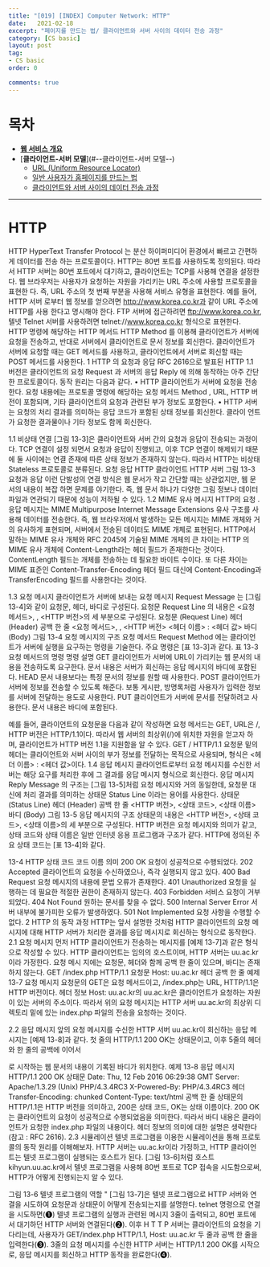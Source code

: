```yaml
---
title: "[019] [INDEX] Computer Network: HTTP"
date:   2021-02-18
excerpt: "페이지를 만드는 법/ 클라이언트와 서버 사이의 데이터 전송 과정"
category: [CS basic]
layout: post
tag:
- CS basic
order: 0

comments: true
---
```



# 목차
- [**웹 서비스 개요**](#--웹-서비스-개요---)
- [**클라이언트-서버 모델**](#--클라이언트-서버 모델--)
  * [URL (Uniform Resource Locator)](#url--uniform-resource-locator-)
  * [일반 사용자가 홈페이지를 만드는 법](#일반-사용자가-홈페이지를-만드는-법)
  * [클라이언트와 서버 사이의 데이터 전송 과정](#클라이언트와-서버--사이의-데이터-전송-과정)






---


# HTTP
HTTP HyperText Transfer Protocol 는 분산 하이퍼미디어 환경에서 빠르고 간편하게 데이터를 전송 하는 프로토콜이다. HTTP는 80번 포트를 사용하도록 정의된다. 따라서 HTTP 서버는 80번 포트에서 대기하고, 클라이언트는 TCP를 사용해 연결을 설정한다.
웹 브라우저는 사용자가 요청하는 자원을 가리키는 URL 주소에 사용할 프로토콜을 표현한 다. 즉, URL 주소의 첫 번째 부분을 사용해 서비스 유형을 표현한다. 예를 들어, HTTP 서버 로부터 웹 정보를 얻으려면 http://www.korea.co.kr과 같이 URL 주소에 HTTP를 사용 한다고 명시해야 한다. FTP 서버에 접근하려면 ftp://www.korea.co.kr, 텔넷 Telnet 서버를 사용하려면 telnet://www.korea.co.kr 형식으로 표현한다.
HTTP 명령에 해당하는 HTTP 메서드 HTTP Method 를 이용해 클라이언트가 서버에 요청을 전송하고, 반대로 서버에서 클라이언트로 문서 정보를 회신한다. 클라이언트가 서버에 요청할 때는 GET 메서드를 사용하고, 클라이언트에서 서버로 회신할 때는 POST 메서드를 사용한다.
1 HTTP 의 요청과 응답
RFC 2616으로 발표된 HTTP 1.1 버전은 클라이언트의 요청 Request 과 서버의 응답 Reply 에 의해 동작하는 아주 간단한 프로토콜이다. 동작 원리는 다음과 같다.
• HTTP 클라이언트가 서버에 요청을 전송한다. 요청 내용에는 프로토콜 명령에 해당하는 요청 메서드 Method , URL, HTTP 버전이 포함되며, 기타 클라이언트의 요청과 관련된 부가 정보도 포함한다.
• HTTP 서버는 요청의 처리 결과를 의미하는 응답 코드가 포함된 상태 정보를 회신한다. 클라이 언트가 요청한 결과물이나 기타 정보도 함께 회신한다.


1.1 비상태 연결
[그림 13-3]은 클라이언트와 서버 간의 요청과 응답이 전송되는 과정이다. TCP 연결이 설정 되면서 요청과 응답이 진행되고, 이후 TCP 연결이 해제되기 때문에 둘 사이에는 연결 존재에 따른 상태 정보가 존재하지 않는다. 따라서 HTTP는 비상태 Stateless 프로토콜로 분류된다.
요청
응답
HTTP 클라이언트 HTTP 서버
그림 13-3 요청과 응답
이런 단발성의 연결 방식은 웹 문서가 작고 간단할 때는 상관없지만, 웹 문서의 내용이 복잡 하면 문제를 야기한다. 즉, 웹 문서 하나가 다양한 그림 정보나 데이터 파일과 연관되기 때문에 성능이 저하될 수 있다.
1.2 MIME 유사 메시지
HTTP의 요청 . 응답 메시지는 MIME Multipurpose Internet Message Extensions 유사 구조를 사용해 데이터를 전송한다. 즉, 웹 브라우저에서 발생하는 모든 메시지는 MIME 개체와 거의 유사하게 표현되며, 서버에서 전송된 데이터도 MIME 개체로 표현된다.
HTTP에서 말하는 MIME 유사 개체와 RFC 2045에 기술된 MIME 개체의 큰 차이는 HTTP 의 MIME 유사 개체에 Content-Length라는 헤더 필드가 존재한다는 것이다. ContentLength 필드는 개체를 전송하는 데 필요한 바이트 수이다. 또 다른 차이는 MIME 표준인 Content-Transfer-Encoding 헤더 필드 대신에 Content-Encoding과 TransferEncoding 필드를 사용한다는 것이다.


1.3 요청 메시지
클라이언트가 서버에 보내는 요청 메시지 Request Message 는 [그림 13-4]와 같이 요청문, 헤더, 바디로 구성된다. 요청문 Request Line 의 내용은 <요청 메서드>, <URL>, <HTTP 버전>의 세 부분으로 구성된다.
요청문 (Request Line)
헤더 (Header)
공백 한 줄
<요청 메서드>, <URL>, <HTTP 버전>
<헤더 이름> : <헤더 값>
바디 (Body)
그림 13-4 요청 메시지의 구조
요청 메서드 Request Method 에는 클라이언트가 서버에 실행을 요구하는 명령을 기술한다. 주요 명령은 [표 13-3]과 같다.
표 13-3 요청 메서드의 명령
명령 설명 GET 클라이언트가 서버에 URL이 가리키는 웹 문서의 내용을 전송하도록 요구한다. 문서 내용은 서버가 회신하는 응답 메시지의 바디에 포함된다.
HEAD 문서 내용보다는 특정 문서의 정보를 원할 때 사용한다.
POST 클라이언트가 서버에 정보를 전송할 수 있도록 해준다. 보통 게시판, 방명록처럼 사용자가 입력한 정보를 서버에 전달하는 용도로 사용한다.
PUT 클라이언트가 서버에 문서를 전달하려고 사용한다. 문서 내용은 바디에 포함된다.

  
  예를 들어, 클라이언트의 요청문을 다음과 같이 작성하면 요청 메서드는 GET, URL은 /, HTTP 버전은 HTTP/1.1이다. 따라서 웹 서버의 최상위(/)에 위치한 자원을 얻고자 하며, 클라이언트가 HTTP 버전 1.1을 지원함을 알 수 있다.
GET / HTTP/1.1
요청문 밑의 헤더는 클라이언트와 서버 사이의 부가 정보를 전달하는 목적으로 사용되며, 형식은 <헤더 이름> : <헤더 값>이다.
1.4 응답 메시지
클라이언트로부터 요청 메시지를 수신한 서버는 해당 요구를 처리한 후에 그 결과를 응답 메시지 형식으로 회신한다. 응답 메시지 Reply Message 의 구조는 [그림 13-5]처럼 요청 메시지와 거의 동일한데, 요청문 대신에 처리 결과를 의미하는 상태문 Status Line 이라는 용어를 사용한다.
상태문 (Status Line)
헤더 (Header)
공백 한 줄
<HTTP 버전>, <상태 코드>, <상태 이름>
바디 (Body)
그림 13-5 응답 메시지의 구조
상태문의 내용은 <HTTP 버전>, <상태 코드>, <상태 이름>의 세 부분으로 구성된다. HTTP 버전은 요청 메시지와 의미가 같고, 상태 코드와 상태 이름은 일반 인터넷 응용 프로그램과 구조가 같다.
HTTP에 정의된 주요 상태 코드는 [표 13-4]와 같다.

  
  13-4 HTTP 상태 코드
코드 이름 의미 200 OK 요청이 성공적으로 수행되었다.
202 Accepted 클라이언트의 요청을 수신하였으나, 즉각 실행되지 않고 있다.
400 Bad Request 요청 메시지의 내용에 문법 오류가 존재한다.
401 Unauthorized 요청을 실행하는 데 필요한 적절한 권한이 존재하지 않는다.
403 Forbidden 서비스 요청이 거부되었다.
404 Not Found 원하는 문서를 찾을 수 없다.
500 Internal Server Error 서버 내부에 불가피한 오류가 발생하였다.
501 Not Implemented 요청 사항을 수행할 수 없다.
2 HTTP 의 동작 과정
HTTP는 앞서 설명한 것처럼 HTTP 클라이언트의 요청 메시지에 대해 HTTP 서버가 처리한 결과를 응답 메시지로 회신하는 형식으로 동작한다.
2.1 요청 메시지
먼저 HTTP 클라이언트가 전송하는 메시지를 [예제 13-7]과 같은 형식으로 작성할 수 있다.
HTTP 클라이언트는 임의의 호스트이며, HTTP 서버는 uu.ac.kr이라 가정한다. 요청 메시 지에는 요청문, 헤더와 함께 공백 한 줄이 있으며, 바디는 존재하지 않는다.
GET /index.php HTTP/1.1 요청문
Host: uu.ac.kr 헤더 공백 한 줄
예제 13-7 요청 메시지
요청문의 GET은 요청 메서드이고, /index.php는 URL, HTTP/1.1은 HTTP 버전이다. 헤더 정보 Host: uu.ac.kr의 uu.ac.kr은 클라이언트가 요청하는 자원이 있는 서버의 주소이다.
따라서 위의 요청 메시지는 HTTP 서버 uu.ac.kr의 최상위 디렉토리 밑에 있는 index.php 파일의 전송을 요청하는 것이다.

2.2 응답 메시지
앞의 요청 메시지를 수신한 HTTP 서버 uu.ac.kr이 회신하는 응답 메시지는 [예제 13-8]과 같다. 첫 줄의 HTTP/1.1 200 OK는 상태문이고, 이후 5줄의 헤더와 한 줄의 공백에 이어서
<HTML>로 시작하는 웹 문서의 내용이 기록된 바디가 위치한다.
예제 13-8 응답 메시지
HTTP/1.1 200 OK 상태문
Date: Thu, 12 Feb 2016 06:29:38 GMT Server: Apache/1.3.29 (Unix) PHP/4.3.4RC3
X-Powered-By: PHP/4.3.4RC3 헤더
Transfer-Encoding: chunked Content-Type: text/html
공백 한 줄
<HTML> <HEAD> <TITLE> 한국주식회사 홈페이지 </TITLE> </HEAD> <FRAMESET rows = "100,*" BORDER = "0" frameborder = "NO"> <FRAME SRC = "top.htm" name = "top" SCROLLING = "NO" 바디
frameborder = "NO" noresize MARGINWIDTH = "0" MARGINHEIGHT = "0"> <FRAME SRC = "bot.htm" name = "bot" SCROLLING = "NO" frameborder = "NO" noresize" MARGINWIDTH = "0" MARGINHEIGHT = "0"> </FRAMESET> </HTML>
상태문의 HTTP/1.1은 HTTP 버전을 의미하고, 200은 상태 코드, OK는 상태 이름이다.
200 OK는 클라이언트의 요청이 성공적으로 수행되었음을 의미한다. 따라서 바디 내용은 클라이언트가 요청한 index.php 파일의 내용이다. 헤더 정보의 의미에 대한 설명은 생략한다 (참고 : RFC 2616).
2.3 시뮬레이션
텔넷 프로그램을 이용한 시뮬레이션을 통해 프로토콜의 동작 원리를 이해해보자. HTTP 서버는 uu.ac.kr이라 가정하고, HTTP 클라이언트는 텔넷 프로그램이 실행되는 호스트가 된다. [그림 13-6]처럼 호스트 kihyun.uu.ac.kr에서 텔넷 프로그램을 사용해 80번 포트로 TCP 접속을 시도함으로써, HTTP가 어떻게 진행되는지 알 수 있다.

그림 13-6 텔넷 프로그램의 역할 "
[그림 13-7]은 텔넷 프로그램으로 HTTP 서버와 연결을 시도하여 요청문과 상태문이 어떻게 전송되는지를 설명한다. telnet 명령으로 연결을 시도하면(❶) 텔넷 프로그램의 실행과 관련된 메시지 3줄이 출력되고, 80번 포트에서 대기하던 HTTP 서버와 연결된다(❷).
이후 H T T P 서버는 클라이언트의 요청을 기다리는데, 사용자가 GET/index.php HTTP/1.1, Host: uu.ac.kr 두 줄과 공백 한 줄을 입력한다(❸). 3줄의 요청 메시지를 수신한 HTTP 서버는 HTTP/1.1 200 OK를 시작으로, 응답 메시지를 회신하고 HTTP 동작을 완료한다(❹).

